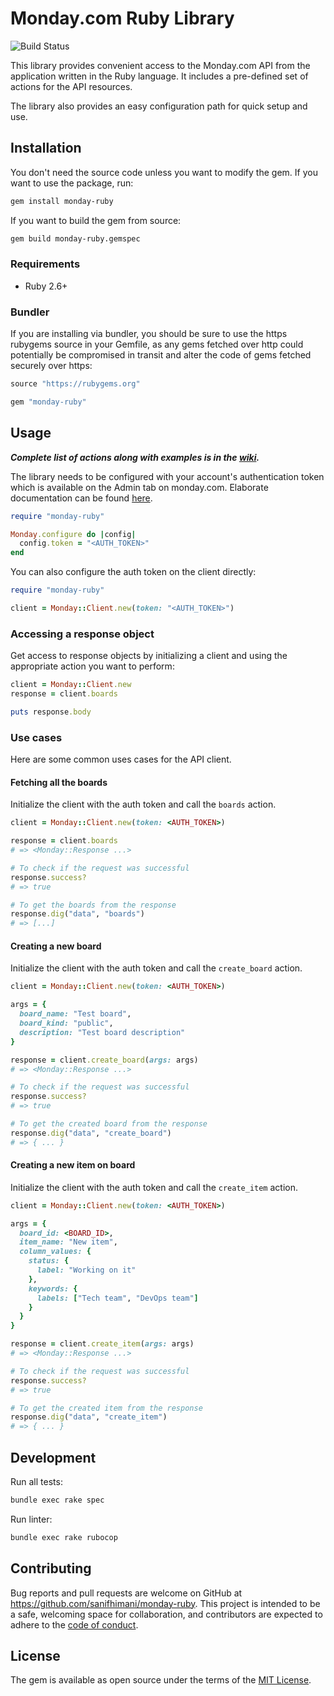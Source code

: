 # Monday.com Ruby Library

![Build Status](https://github.com/sanifhimani/monday-ruby/actions/workflows/ci.yml/badge.svg)

This library provides convenient access to the Monday.com API from the application written in the Ruby language. It includes a pre-defined set of actions for the API resources.

The library also provides an easy configuration path for quick setup and use.

## Installation

You don't need the source code unless you want to modify the gem. If you want to use the package, run:

```sh
gem install monday-ruby
```

If you want to build the gem from source:

```sh
gem build monday-ruby.gemspec
```

### Requirements

* Ruby 2.6+

### Bundler

If you are installing via bundler, you should be sure to use the https rubygems source in your Gemfile, as any gems fetched over http could potentially be compromised in transit and alter the code of gems fetched securely over https:

```ruby
source "https://rubygems.org"

gem "monday-ruby"
```

## Usage

***Complete list of actions along with examples is in the [wiki](https://github.com/sanifhimani/monday-ruby/wiki).***

The library needs to be configured with your account's authentication token which is available on the Admin tab on monday.com. Elaborate documentation can be found [here](https://developer.monday.com/api-reference/docs/authentication).

```ruby
require "monday-ruby"

Monday.configure do |config|
  config.token = "<AUTH_TOKEN>"
end
```

You can also configure the auth token on the client directly:

```ruby
require "monday-ruby"

client = Monday::Client.new(token: "<AUTH_TOKEN>")
```

### Accessing a response object

Get access to response objects by initializing a client and using the appropriate action you want to perform:

```ruby
client = Monday::Client.new
response = client.boards

puts response.body
```

### Use cases

Here are some common uses cases for the API client.

#### Fetching all the boards

Initialize the client with the auth token and call the `boards` action.

```ruby
client = Monday::Client.new(token: <AUTH_TOKEN>)

response = client.boards
# => <Monday::Response ...>

# To check if the request was successful
response.success?
# => true

# To get the boards from the response
response.dig("data", "boards")
# => [...]
```

#### Creating a new board

Initialize the client with the auth token and call the `create_board` action.

```ruby
client = Monday::Client.new(token: <AUTH_TOKEN>)

args = {
  board_name: "Test board",
  board_kind: "public",
  description: "Test board description"
}

response = client.create_board(args: args)
# => <Monday::Response ...>

# To check if the request was successful
response.success?
# => true

# To get the created board from the response
response.dig("data", "create_board")
# => { ... }
```

#### Creating a new item on board

Initialize the client with the auth token and call the `create_item` action.

```ruby
client = Monday::Client.new(token: <AUTH_TOKEN>)

args = {
  board_id: <BOARD_ID>,
  item_name: "New item",
  column_values: {
    status: {
      label: "Working on it"
    },
    keywords: {
      labels: ["Tech team", "DevOps team"]
    }
  }
}

response = client.create_item(args: args)
# => <Monday::Response ...>

# To check if the request was successful
response.success?
# => true

# To get the created item from the response
response.dig("data", "create_item")
# => { ... }
```

## Development

Run all tests:

```sh
bundle exec rake spec
```

Run linter:

```sh
bundle exec rake rubocop
```

## Contributing

Bug reports and pull requests are welcome on GitHub at https://github.com/sanifhimani/monday-ruby. This project is intended to be a safe, welcoming space for collaboration, and contributors are expected to adhere to the [code of conduct](https://github.com/sanifhimani/monday-ruby/blob/main/CODE_OF_CONDUCT.md).

## License

The gem is available as open source under the terms of the [MIT License](https://opensource.org/licenses/MIT).
